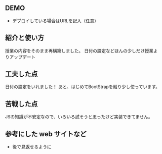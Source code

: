 ## DEMO

  - デプロイしている場合はURLを記入（任意）

## 紹介と使い方

授業の内容をそのまま再構築しました。
日付の設定などほんの少しだけ授業よりアップデート

## 工夫した点

日付の設定をいれました！
あと、はじめてBootStrapを触り少し使っています。

## 苦戦した点

 JSの知識が不安定なので、いろいろ試そうと思ったけど実装できてません。

## 参考にした web サイトなど

  - 後で見返せるように
